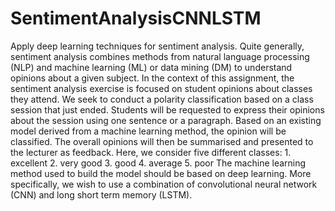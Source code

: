 # SentimentAnalysisCNNLSTM
 Apply deep learning techniques for sentiment analysis. Quite generally, sentiment analysis combines methods from natural language processing (NLP) and machine learning (ML) or data mining (DM) to understand opinions about a given subject. In the context of this assignment, the sentiment analysis exercise is focused on student opinions about classes they attend. We seek to conduct a polarity classification based on a class session that just ended. Students will be requested to express their opinions about the session using one sentence or a paragraph. Based on an existing model derived from a machine learning method, the opinion will be classified. The overall opinions will then be summarised and presented to the lecturer as feedback. Here, we consider five different classes: 1. excellent 2. very good 3. good 4. average 5. poor The machine learning method used to build the model should be based on deep learning. More specifically, we wish to use a combination of convolutional neural network (CNN) and long short term memory (LSTM).

